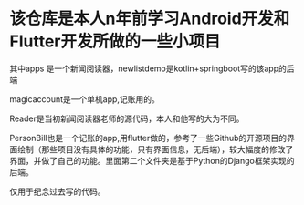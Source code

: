 该仓库是本人n年前学习Android开发和Flutter开发所做的一些小项目
=======

其中apps 是一个新闻阅读器，newlistdemo是kotlin+springboot写的该app的后端

magicaccount是一个单机app,记账用的。

Reader是当初新闻阅读器老师的源代码，本人和他写的大为不同。

PersonBill也是一个记账的app,用flutter做的，参考了一些Github的开源项目的界面绘制（那些项目没有具体的功能，只有界面信息，无后端），较大幅度的修改了界面，并做了自己的功能。里面第二个文件夹是基于Python的Django框架实现的后端。

仅用于纪念过去写的代码。